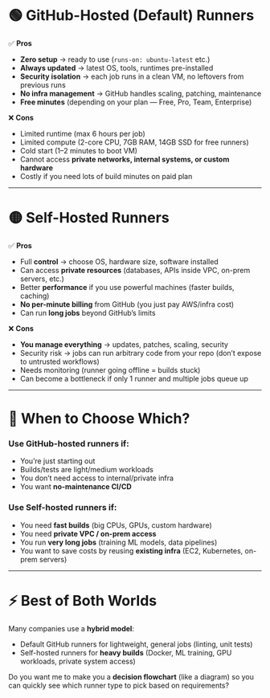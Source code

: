 # 🟢 GitHub-Hosted (Default) Runners

✅ **Pros**

* **Zero setup** → ready to use (`runs-on: ubuntu-latest` etc.)
* **Always updated** → latest OS, tools, runtimes pre-installed
* **Security isolation** → each job runs in a clean VM, no leftovers from previous runs
* **No infra management** → GitHub handles scaling, patching, maintenance
* **Free minutes** (depending on your plan — Free, Pro, Team, Enterprise)

❌ **Cons**

* Limited runtime (max 6 hours per job)
* Limited compute (2-core CPU, 7GB RAM, 14GB SSD for free runners)
* Cold start (1–2 minutes to boot VM)
* Cannot access **private networks, internal systems, or custom hardware**
* Costly if you need lots of build minutes on paid plan

---

# 🟡 Self-Hosted Runners

✅ **Pros**

* Full **control** → choose OS, hardware size, software installed
* Can access **private resources** (databases, APIs inside VPC, on-prem servers, etc.)
* Better **performance** if you use powerful machines (faster builds, caching)
* **No per-minute billing** from GitHub (you just pay AWS/infra cost)
* Can run **long jobs** beyond GitHub’s limits

❌ **Cons**

* **You manage everything** → updates, patches, scaling, security
* Security risk → jobs can run arbitrary code from your repo (don’t expose to untrusted workflows)
* Needs monitoring (runner going offline = builds stuck)
* Can become a bottleneck if only 1 runner and multiple jobs queue up

---

# 📝 When to Choose Which?

### Use **GitHub-hosted runners** if:

* You’re just starting out
* Builds/tests are light/medium workloads
* You don’t need access to internal/private infra
* You want **no-maintenance CI/CD**

### Use **Self-hosted runners** if:

* You need **fast builds** (big CPUs, GPUs, custom hardware)
* You need **private VPC / on-prem access**
* You run **very long jobs** (training ML models, data pipelines)
* You want to save costs by reusing **existing infra** (EC2, Kubernetes, on-prem servers)

---

# ⚡ Best of Both Worlds

Many companies use a **hybrid model**:

* Default GitHub runners for lightweight, general jobs (linting, unit tests)
* Self-hosted runners for **heavy builds** (Docker, ML training, GPU workloads, private system access)

Do you want me to make you a **decision flowchart** (like a diagram) so you can quickly see which runner type to pick based on requirements?
